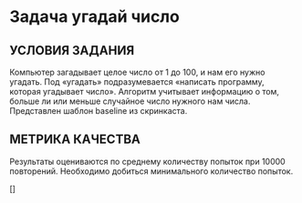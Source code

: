# Задача угадай число

## УСЛОВИЯ ЗАДАНИЯ

Компьютер загадывает целое число от 1 до 100, и нам его нужно угадать. Под «угадать» подразумевается «написать программу, которая угадывает число».
Алгоритм учитывает информацию о том, больше ли или меньше случайное число нужного нам числа.
Представлен шаблон baseline из скринкаста.

## МЕТРИКА КАЧЕСТВА

Результаты оцениваются по среднему количеству попыток при 10000 повторений. Необходимо добиться минимального количество попыток.

[]
